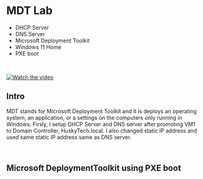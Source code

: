 <h1>MDT Lab</h1>

<ul>
  <li>DHCP Server</li>
  <li>DNS Server</li>
  <li>Microsoft Deployment Toolkit</li>
  <li>Windows 11 Home</li>
  <li>PXE boot</li>
</ul>

<br>

[![Watch the video](https://img.youtube.com/vi/GTKrgrngOTs/1.jpg)](https://www.youtube.com/watch?v=GTKrgrngOTs)


<h2>Intro</h2>

<p>
MDT stands for Microsoft Deployment Toolkit and it is deploys an operating system, an application, or a settings on the computers only running in Windows. Firsly, I setup DHCP Server and DNS server after promoting VM1 to Domain Controller, HuskyTech.local. I also changed static IP address and used same static IP address same as DNS server.
</p>

<br>

<h2>Microsoft DeploymentToolkit using PXE boot</h2>

<p>
  
</p>

